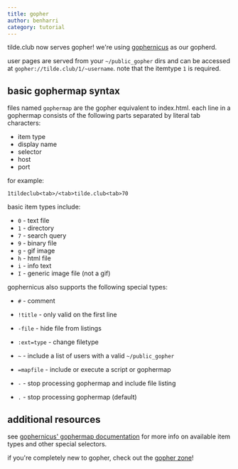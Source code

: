 ```yaml
---
title: gopher
author: benharri
category: tutorial
---
```


tilde.club now serves gopher! we're using
[gophernicus](https://github.com/gophernicus/gophernicus) as our
gopherd.

user pages are served from your `~/public_gopher` dirs and can be
accessed at `gopher://tilde.club/1/~username`. note that the itemtype
`1` is required.

## basic gophermap syntax

files named `gophermap` are the gopher equivalent to index.html. each
line in a gophermap consists of the following parts separated by literal
tab characters:

-   item type
-   display name
-   selector
-   host
-   port

for example:

`1tildeclub<tab>/<tab>tilde.club<tab>70`

basic item types include:

-   `0` - text file
-   `1` - directory
-   `7` - search query
-   `9` - binary file
-   `g` - gif image
-   `h` - html file
-   `i` - info text
-   `I` - generic image file (not a gif)

gophernicus also supports the following special types:

-   `#` - comment
-   `!title` - only valid on the first line
-   `-file` - hide file from listings
-   `:ext=type` - change filetype
-   `~` - include a list of users with a valid `~/public_gopher`
-   `=mapfile` - include or execute a script or gophermap
-   `-` - stop processing gophermap and include file listing

-   `.` - stop processing gophermap (default)

## additional resources

see [gophernicus' gophermap
documentation](https://github.com/gophernicus/gophernicus/blob/master/README.gophermap)
for more info on available item types and other special selectors.

if you're completely new to gopher, check out the [gopher zone](https://gopher.zone)!
